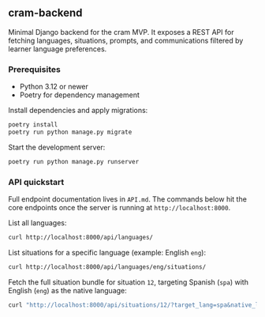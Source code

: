 ## cram-backend

Minimal Django backend for the cram MVP. It exposes a REST API for fetching languages, situations, prompts, and communications filtered by learner language preferences.

### Prerequisites

- Python 3.12 or newer
- Poetry for dependency management

Install dependencies and apply migrations:

```bash
poetry install
poetry run python manage.py migrate
```

Start the development server:

```bash
poetry run python manage.py runserver
```

### API quickstart

Full endpoint documentation lives in `API.md`. The commands below hit the core endpoints once the server is running at `http://localhost:8000`.

List all languages:

```bash
curl http://localhost:8000/api/languages/
```

List situations for a specific language (example: English `eng`):

```bash
curl http://localhost:8000/api/languages/eng/situations/
```

Fetch the full situation bundle for situation `12`, targeting Spanish (`spa`) with English (`eng`) as the native language:

```bash
curl "http://localhost:8000/api/situations/12/?target_lang=spa&native_lang=eng"
```
